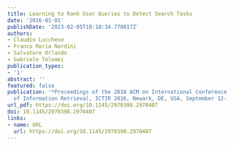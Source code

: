 ```yaml
---
title: Learning to Rank User Queries to Detect Search Tasks
date: '2016-01-01'
publishDate: '2023-02-05T18:18:34.770817Z'
authors:
- Claudio Lucchese
- Franco Maria Nardini
- Salvatore Orlando
- Gabriele Tolomei
publication_types:
- '1'
abstract: ''
featured: false
publication: '*Proceedings of the 2016 ACM on International Conference on the Theory
  of Information Retrieval, ICTIR 2016, Newark, DE, USA, September 12- 6, 2016*'
url_pdf: https://doi.org/10.1145/2970398.2970407
doi: 10.1145/2970398.2970407
links:
- name: URL
  url: https://doi.org/10.1145/2970398.2970407
---
```


